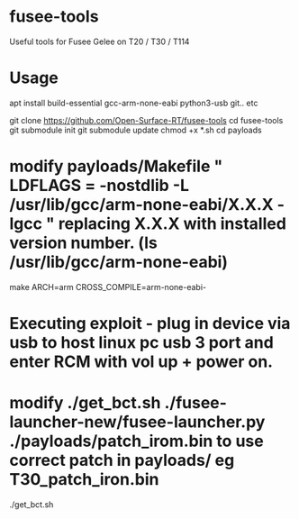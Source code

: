 # fusee-tools
Useful tools for Fusee Gelee on T20 / T30 / T114
# Usage
apt install build-essential gcc-arm-none-eabi python3-usb git.. etc

git clone https://github.com/Open-Surface-RT/fusee-tools
cd fusee-tools
git submodule init
git submodule update
chmod +x *.sh
cd payloads
# modify payloads/Makefile " LDFLAGS = -nostdlib -L /usr/lib/gcc/arm-none-eabi/X.X.X -lgcc " replacing X.X.X with installed version number. (ls /usr/lib/gcc/arm-none-eabi)
make ARCH=arm CROSS_COMPILE=arm-none-eabi-

# Executing exploit - plug in device via usb to host linux pc usb 3 port and enter RCM with vol up + power on.
# modify ./get_bct.sh ./fusee-launcher-new/fusee-launcher.py ./payloads/patch_irom.bin to use correct patch in payloads/ eg T30_patch_iron.bin
./get_bct.sh 
